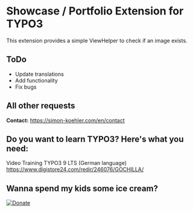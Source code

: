 # Showcase / Portfolio Extension for TYPO3

This extension provides a simple ViewHelper to check if an image exists.

## ToDo

- Update translations
- Add functionality
- Fix bugs

## All other requests

**Contact:** https://simon-koehler.com/en/contact

## Do you want to learn TYPO3? Here's what you need:
Video Training TYPO3 9 LTS (German language)
https://www.digistore24.com/redir/246076/GOCHILLA/

## Wanna spend my kids some ice cream?
[![Donate](https://img.shields.io/badge/Donate-PayPal-green.svg)](https://paypal.me/typo3freelancer/5)
